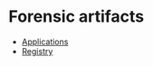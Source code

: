 <h1>Forensic artifacts</h1>
<ul>
<li><a href="https://github.com/Baniur/Forensic-Artifacts/blob/main/applications.md">Applications</a></li>
<li><a href="https://github.com/Baniur/Forensic-Artifacts/blob/main/registry.md">Registry</a></li>
</ul>
